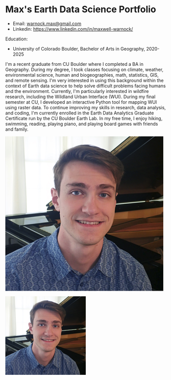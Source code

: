 # Max's Earth Data Science Portfolio
- Email: warnock.max@gmail.com
- Linkedin: https://www.linkedin.com/in/maxwell-warnock/

Education:
- University of Colorado Boulder, Bachelor of Arts in Geography, 2020-2025

I'm a recent graduate from CU Boulder where I completed a BA in Geography. During my degree, I took classes focusing on climate, weather, environmental science, human and biogeographies, math, statistics, GIS, and remote sensing. I'm very interested in using this background within the context of Earth data science to help solve difficult problems facing humans and the environment. Currently, I'm particularly interested in wildfire research, including the Wildland Urban Interface (WUI). During my final semester at CU, I developed an interactive Python tool for mapping WUI using raster data. To continue improving my skills in research, data analysis, and coding, I'm currently enrolled in the Earth Data Analytics Graduate Certificate run by the CU Boulder Earth Lab. 
In my free time, I enjoy hiking, swimming, reading, playing piano, and playing board games with friends and family. 

![Alt text](img/max-warnock.png)

<img src="img/max-warnock.png" alt="max-warnock" width="50%">
